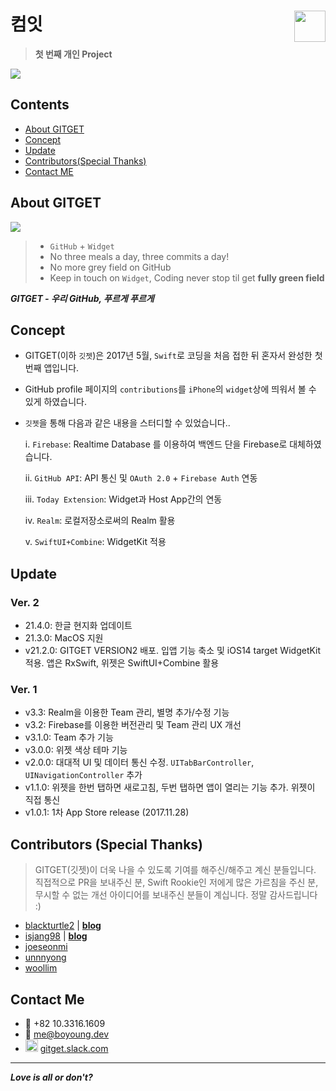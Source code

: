 # 컴잇 <img src = "https://github.com/JongPyoAhn/Gitramy/blob/main/Gitramy/Assets.xcassets/AppIcon.appiconset/1024.png?raw=true" width = 50 align = right>

> **첫 번째 개인 Project**

[<img src = "https://devimages-cdn.apple.com/app-store/marketing/guidelines/images/badge-download-on-the-app-store.svg">](https://apps.apple.com/kr/app/컴잇/id1599428215?mt=8)

## Contents
* [About GITGET](https://github.com/fimuxd/GITGET#about-gitget)
* [Concept](https://github.com/fimuxd/GITGET#concept)
* [Update](https://github.com/fimuxd/GITGET#update)
* [Contributors(Special Thanks)](https://github.com/fimuxd/GITGET#contributors-special-thanks)
* [Contact ME](https://github.com/fimuxd/GITGET#contact-me)

## About GITGET

<img src = "https://github.com/fimuxd/GITGET/blob/master/screenshots/devices.png?raw=true">

> - `GitHub` + `Widget`
> - No three meals a day, three commits a day!
> - No more grey field on GitHub
> - Keep in touch on `Widget`, Coding never stop til get **fully green field**

***GITGET - 우리 GitHub, 푸르게 푸르게***

## Concept

- GITGET(이하 `깃젯`)은 2017년 5월, `Swift`로 코딩을 처음 접한 뒤 혼자서 완성한 첫 번째 앱입니다.
- GitHub profile 페이지의 `contributions`를 `iPhone`의 `widget`상에 띄워서 볼 수 있게 하였습니다.
- `깃젯`을 통해 다음과 같은 내용을 스터디할 수 있었습니다..

    i. `Firebase`: Realtime Database 를 이용하여 백엔드 단을 Firebase로 대체하였습니다.
    
    ii. `GitHub API`: API 통신 및 `OAuth 2.0` +  `Firebase Auth` 연동
    
    iii. `Today Extension`: Widget과 Host App간의 연동
    
    iv. `Realm`: 로컬저장소로써의 Realm 활용
    
    v. `SwiftUI+Combine`: WidgetKit 적용 

## Update
### Ver. 2
- 21.4.0: 한글 현지화 업데이트
- 21.3.0: MacOS 지원
- v21.2.0: GITGET VERSION2 배포. 입앱 기능 축소 및 iOS14 target WidgetKit 적용. 앱은 RxSwift, 위젯은 SwiftUI+Combine 활용
### Ver. 1
- v3.3: Realm을 이용한 Team 관리, 별명 추가/수정 기능
- v3.2: Firebase를 이용한 버전관리 및 Team 관리 UX 개선
- v3.1.0: Team 추가 기능
- v3.0.0: 위젯 색상 테마 기능
- v2.0.0: 대대적 UI 및 데이터 통신 수정. `UITabBarController`, `UINavigationController` 추가
- v1.1.0: 위젯을 한번 탭하면 새로고침, 두번 탭하면 앱이 열리는 기능 추가. 위젯이 직접 통신
- v1.0.1: 1차 App Store release (2017.11.28)

## Contributors (Special Thanks) 
> GITGET(깃젯)이 더욱 나을 수 있도록 기여를 해주신/해주고 계신 분들입니다. 직접적으로 PR을 보내주신 분, Swift Rookie인 저에게 많은 가르침을 주신 분, 무시할 수 없는 개선 아이디어를 보내주신 분들이 계십니다. 정말 감사드립니다 :)

- [blackturtle2](https://github.com/blackturtle2) | [**blog**](http://blackturtle2.net)
- [isjang98](https://github.com/isjang98) | [**blog**](https://medium.com/@zida.papa)
- [joeseonmi](https://github.com/joeseonmi)
- [unnnyong](https://github.com/unnnyong)
- [woollim](https://github.com/woollim)

## Contact Me
- 📱 +82 10.3316.1609
- 📧 me@boyoung.dev
- <img src = "https://assets.brandfolder.com/osogig-6gybeo-1fxfn9/original/Slack%20App%20Icon.png" width = 20> [gitget.slack.com](https://gitget.slack.com/messages)

***
***Love is all or don't?***
